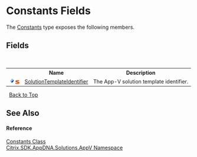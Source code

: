 # Constants Fields
 

The <a href="T_Citrix_SDK_AppDNA_Solutions_AppV_Constants">Constants</a> type exposes the following members.


## Fields
&nbsp;<table><tr><th></th><th>Name</th><th>Description</th></tr><tr><td>![Public field](media/pubfield.gif "Public field")![Static member](media/static.gif "Static member")</td><td><a href="F_Citrix_SDK_AppDNA_Solutions_AppV_Constants_SolutionTemplateIdentifier">SolutionTemplateIdentifier</a></td><td>
The App-V solution template identifier.</td></tr></table>&nbsp;
<a href="#constants-fields">Back to Top</a>

## See Also


#### Reference
<a href="T_Citrix_SDK_AppDNA_Solutions_AppV_Constants">Constants Class</a><br /><a href="N_Citrix_SDK_AppDNA_Solutions_AppV">Citrix.SDK.AppDNA.Solutions.AppV Namespace</a><br />